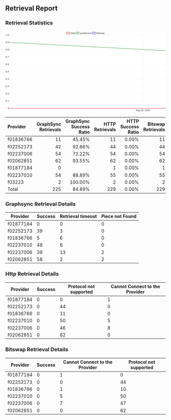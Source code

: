## Retrieval Report
### Retrieval Statistics
<img src="https://raw.githubusercontent.com/data-preservation-programs/filplus-checker-assets/main/filecoin-project/filecoin-plus-large-datasets/issues/2094/1692683927633.png"/>

| Provider  | GraphSync Retrievals | GraphSync Success Ratio | HTTP Retrievals | HTTP Success Ratio | Bitswap Retrievals | Bitswap Success Ratio |
| :-------- | -------------------: | ----------------------: | --------------: | -----------------: | -----------------: | --------------------: |
| f01836766 |                   11 |                  45.45% |              11 |              0.00% |                 11 |                 0.00% |
| f02252173 |                   42 |                  92.86% |              44 |              0.00% |                 44 |                 0.00% |
| f02237006 |                   54 |                  72.22% |              54 |              0.00% |                 54 |                 0.00% |
| f02062851 |                   62 |                  93.55% |              62 |              0.00% |                 62 |                 0.00% |
| f01877184 |                    0 |                         |               1 |              0.00% |                  1 |                 0.00% |
| f02237010 |                   54 |                  88.89% |              55 |              0.00% |                 55 |                 0.00% |
| f03223    |                    2 |                 100.00% |               2 |              0.00% |                  2 |                 0.00% |
| Total     |                  225 |                  84.89% |             229 |              0.00% |                229 |                 0.00% |

### Graphsync Retrieval Details
| Provider  | Success | Retrieval timeout | Piece not Found |
| --------- | ------- | ----------------- | --------------- |
| f01877184 | 0       | 0                 | 0               |
| f02252173 | 39      | 3                 | 0               |
| f01836766 | 5       | 6                 | 0               |
| f02237010 | 48      | 6                 | 0               |
| f02237006 | 39      | 13                | 2               |
| f02062851 | 58      | 2                 | 2               |

### Http Retrieval Details
| Provider  | Success | Protocol not supported | Cannot Connect to the Provider |
| --------- | ------- | ---------------------- | ------------------------------ |
| f01877184 | 0       | 0                      | 1                              |
| f02252173 | 0       | 44                     | 0                              |
| f01836766 | 0       | 11                     | 0                              |
| f02237010 | 0       | 50                     | 5                              |
| f02237006 | 0       | 46                     | 8                              |
| f02062851 | 0       | 62                     | 0                              |

### Bitswap Retrieval Details
| Provider  | Success | Cannot Connect to the Provider | Protocol not supported |
| --------- | ------- | ------------------------------ | ---------------------- |
| f01877184 | 0       | 1                              | 0                      |
| f02252173 | 0       | 0                              | 44                     |
| f01836766 | 0       | 1                              | 10                     |
| f02237010 | 0       | 5                              | 50                     |
| f02237006 | 0       | 7                              | 47                     |
| f02062851 | 0       | 0                              | 62                     |
